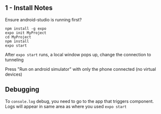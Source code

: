 ## 1 - Install Notes

Ensure android-studio is running first?

```
npm install -g expo
expo init MyProject
cd MyProject
npm install
expo start
```

After `expo start` runs, a local window pops up,
change the connection to tunneling

Press "Run on android simulator" with only the phone connected (no virtual devices)

## Debugging

To `console.log` debug, you need to go to the app that triggers component. Logs will appear in same area
as where you used `expo start`
